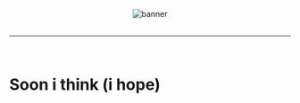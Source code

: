 <div align="center"><img src="https://github.com/Paylicier/paylicier/assets/140975567/be47c713-2837-4c95-b498-bfc619bc0f56" alt="banner"/></div><br>
<hr><br>
<h1>Soon i think (i hope)</h1>
